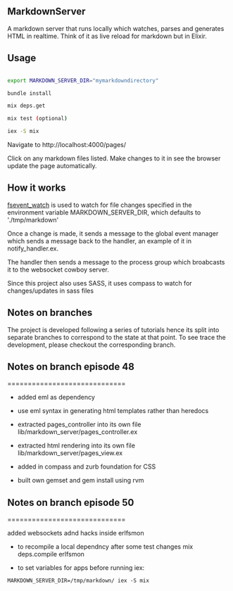 ## MarkdownServer

A markdown server that runs locally which watches, parses and generates HTML in realtime.
Think of it as live reload for markdown but in Elixir.

## Usage

```sh

export MARKDOWN_SERVER_DIR="mymarkdowndirectory"

bundle install

mix deps.get

mix test (optional)

iex -S mix

```

Navigate to http://localhost:4000/pages/

Click on any markdown files listed. Make changes to it in see the browser update the page
automatically.


## How it works

[fsevent_watch](https://github.com/proger/fsevent_watch) is used to watch for file changes specified in the environment variable MARKDOWN_SERVER_DIR, which defaults to
'./tmp/markdown'

Once a change is made, it sends a message to the global event manager which sends 
a message back to the handler, an example of it in notify_handler.ex.

The handler then sends a message to the process group which broabcasts it to the websocket cowboy server.

Since this project also uses SASS, it uses compass to watch for changes/updates in sass
files

## Notes on branches

The project is developed following a series of tutorials hence its split into separate branches to correspond to the state at that point. To see trace the development, please
checkout the corresponding branch.

## Notes on branch episode 48
=============================

* added eml as dependency

* use eml syntax in generating html templates rather than heredocs

* extracted pages_controller into its own file lib/markdown_server/pages_controller.ex

* extracted html rendering into its own file 
lib/markdown_server/pages_view.ex

* added in compass and zurb foundation for CSS

* built own gemset and gem install using rvm 



## Notes on branch episode 50
=============================

added websockets adnd hacks inside erlfsmon

* to recompile a local dependncy after some test changes
  mix deps.compile erlfsmon


* to set variables for apps before running iex:

```
MARKDOWN_SERVER_DIR=/tmp/markdown/ iex -S mix
```
